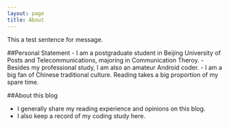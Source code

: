 ```yaml
---
layout: page 
title: About
---
```

<p class="message">
This a test sentence for message.
</p>
##Personal Statement
-  I am a postgraduate student in Beijing University of Posts and Telecommunications, majoring in Communication Theroy.
-  Besides my professional study, I am also an amateur Android coder.
-  I am a big fan of Chinese traditional culture. Reading takes a big proportion of my spare time.  
   
##About this blog
-  I generally share my reading experience and opinions on this blog.
-  I also keep a record of my coding study here.
